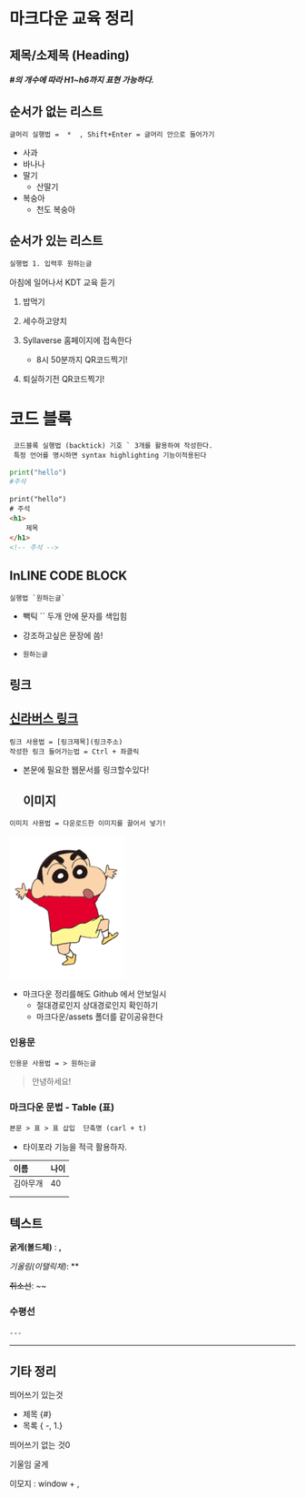 

# 마크다운 교육 정리



## 제목/소제목 (Heading)

##### #의 개수에 따라 H1~h6까지 표현 가능하다.





## 순서가 없는 리스트 

```TXT
글머리 실행법 =  *  , Shift+Enter = 글머리 안으로 들어가기 
```

- 사과
- 바나나
- 딸기
  - 산딸기
- 복숭아 
  * 천도 복숭아



## 순서가 있는 리스트 

```tex
실행법 1. 입력후 원하는글
```

아침에 일어나서 KDT 교육 듣기

1. 밥먹기
2. 세수하고양치
3. Syllaverse 홈페이지에 접속한다
   * 8시 50분까지 QR코드찍기!

4. 퇴실하기전 QR코드찍기!



# 코드 블록

```TEX
 코드블록 실행법 (backtick) 기호 ` 3개를 활용하여 작성한다.
 특정 언어를 명시하면 syntax highlighting 기능이적용된다
```





```python
print("hello")
#주석
```

```html
print("hello")
# 주석
<h1>
    제목
</h1>
<!-- 주석 -->
```





## InLINE CODE BLOCK

```TEX
실행법 `원하는글` 
```

* 빽틱 `` 두개 안에 문자를 색입힘

* 강조하고싶은 문장에 씀!

* ``원하는글``





## 링크

  ## [신라버스 링크](https://syllaverse.com)

```TEX
링크 사용법 = [링크제목](링크주소)
작성한 링크 들어가는법 = Ctrl + 좌클릭
```

* 본문에 필요한 웹문서를 링크할수있다!







  

  ## 이미지

```tex
이미지 사용법 = 다운로드한 이미지를 끌어서 넣기!
```

![다운로드](README.assets/다운로드.png)



  * 마크다운 정리를해도 Github 에서 안보일시
    * 절대경로인지 상대경로인지 확인하기 
    * 마크다운/assets 폴더를 같이공유한다



  ### 인용문 

```txt
인용문 사용법 = > 원하는글
```



  > 안녕하세요!  

  



  ### 마크다운 문법 - Table (표)

  ```tex
 본문 > 표 > 표 삽입  단축명 (carl + t)
  ```

* 타이포라 기능을 적극 활용하자.



| 이름     | 나이 |
| :------- | :--- |
| 김아무개 | 40   |
|          |      |
|          |      |



## 텍스트 

**굵게(볼드체)** : **,**

*기울림(이탤릭체)*: **

~~취소선~~: ~~



### 수평선

`---`

---



## 기타 정리

띄어쓰기 있는것

* 제목 {#}
* 목록 { -, 1.}

띄어쓰기 없는 것0

기울임 굴게

이모지 : window + ,





